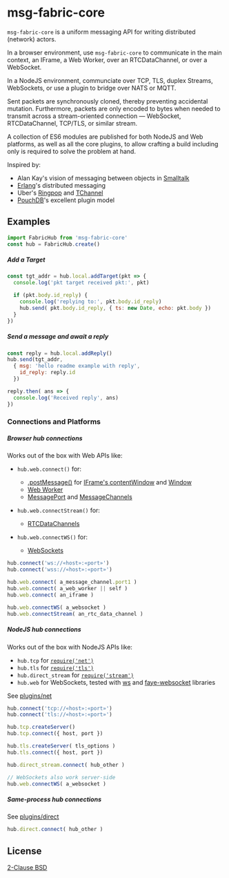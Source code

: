 # msg-fabric-core

`msg-fabric-core` is a uniform messaging API for writing distributed (network) actors. 

In a browser environment, use `msg-fabric-core` to communicate in the main
context, an IFrame, a Web Worker, over an RTCDataChannel, or over a WebSocket.

In a NodeJS environment, communciate over TCP, TLS, duplex Streams,
WebSockets, or use a plugin to bridge over NATS or MQTT.

Sent packets are synchronously cloned, thereby preventing accidental mutation.
Furthermore, packets are only encoded to bytes when needed to transmit across
a stream-oriented connection — WebSocket, RTCDataChannel, TCP/TLS, or similar
stream.

A collection of ES6 modules are published for both NodeJS and Web platforms,
as well as all the core plugins, to allow crafting a build including only is
required to solve the problem at hand.


Inspired by:

- Alan Kay's vision of messaging between objects in [Smalltalk](https://en.wikipedia.org/wiki/Smalltalk#Messages)
- [Erlang](http://erlang.org/doc/reference_manual/distributed.html)'s distributed messaging
- Uber's [Ringpop](https://github.com/uber-node/ringpop-node) and [TChannel](https://github.com/uber/tchannel-node)
- [PouchDB](https://pouchdb.com/custom.html)'s excellent plugin model


## Examples

```javascript
import FabricHub from 'msg-fabric-core' 
const hub = FabricHub.create()
```

##### Add a Target

```javascript
const tgt_addr = hub.local.addTarget(pkt => {
  console.log('pkt target received pkt:', pkt)

  if (pkt.body.id_reply) {
    console.log('replying to:', pkt.body.id_reply)
    hub.send( pkt.body.id_reply, { ts: new Date, echo: pkt.body })
  }
})
```

##### Send a message and await a reply

```javascript
const reply = hub.local.addReply()
hub.send(tgt_addr,
  { msg: 'hello readme example with reply',
    id_reply: reply.id
  })

reply.then( ans => {
  console.log('Received reply', ans) 
})
```

### Connections and Platforms

##### Browser hub connections

Works out of the box with Web APIs like:

 - `hub.web.connect()` for:
   - [.postMessage()](https://developer.mozilla.org/en-US/docs/Web/API/Window/postMessage) for [IFrame's contentWindow](https://developer.mozilla.org/en-US/docs/Web/API/HTMLIFrameElement/contentWindow) and [Window](https://developer.mozilla.org/en-US/docs/Web/API/Channel_Messaging_API/Using_channel_messaging)
   - [Web Worker](https://developer.mozilla.org/en-US/docs/Web/API/Worker)
   - [MessagePort](https://developer.mozilla.org/en-US/docs/Web/API/MessagePort) and [MessageChannels](https://developer.mozilla.org/en-US/docs/Web/API/MessageChannel)

 - `hub.web.connectStream()` for:
   - [RTCDataChannels](https://developer.mozilla.org/en-US/docs/Web/API/RTCDataChannel)

 - `hub.web.connectWS()` for:
   - [WebSockets](https://developer.mozilla.org/en-US/docs/Web/API/WebSocket)


```javascript
hub.connect('ws://«host»:«port»')
hub.connect('wss://«host»:«port»')

hub.web.connect( a_message_channel.port1 )
hub.web.connect( a_web_worker || self )
hub.web.connect( an_iframe )

hub.web.connectWS( a_websocket )
hub.web.connectStream( an_rtc_data_channel )
```


##### NodeJS hub connections

Works out of the box with NodeJS APIs like:
 - `hub.tcp` for [`require('net')`](https://nodejs.org/api/net.html)
 - `hub.tls` for [`require('tls')`](https://nodejs.org/api/tls.html)
 - `hub.direct_stream` for [`require('stream')`](https://nodejs.org/api/stream.html)
 - `hub.web` for WebSockets, tested with [ws](https://www.npmjs.com/package/ws) and [faye-websocket](https://www.npmjs.com/package/faye-websocket) libraries

See [plugins/net](plugins/net/README.md)

```javascript
hub.connect('tcp://«host»:«port»')
hub.connect('tls://«host»:«port»')

hub.tcp.createServer()
hub.tcp.connect({ host, port })

hub.tls.createServer( tls_options )
hub.tls.connect({ host, port })

hub.direct_stream.connect( hub_other )

// WebSockets also work server-side
hub.web.connectWS( a_websocket )
```


##### Same-process hub connections

See [plugins/direct](plugins/net/README.md)

```javascript
hub.direct.connect( hub_other )
```


## License

[2-Clause BSD](https://github.com/shanewholloway/msg-fabric-core/blob/master/LICENSE)

